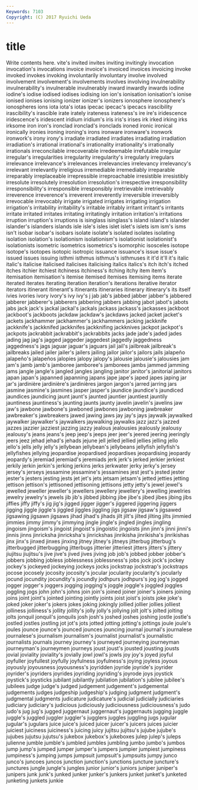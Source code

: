 ```yaml
---
Keywords: 7103 
Copyright: (C) 2017 Ryuichi Ueda
---
```


# title

Write contents here.
vite's invited invites inviting invitingly invocation invocation's invocations invoice
invoice's invoiced invoices invoicing invoke invoked invokes invoking involuntarily involuntary
involve involved involvement involvement's involvements involves involving invulnerability invulnerability's invulnerable
invulnerably inward inwardly inwards iodine iodine's iodise iodised iodises iodising
ion ion's ionisation ionisation's ionise ionised ionises ionising ionizer ionizer's
ionizers ionosphere ionosphere's ionospheres ions iota iota's iotas ipecac ipecac's
ipecacs irascibility irascibility's irascible irate irately irateness irateness's ire ire's
iridescence iridescence's iridescent iridium iridium's iris iris's irises irk irked
irking irks irksome iron iron's ironclad ironclad's ironclads ironed ironic
ironical ironically ironies ironing ironing's irons ironware ironware's ironwork ironwork's
irony irony's irradiate irradiated irradiates irradiating irradiation irradiation's irrational irrational's
irrationality irrationality's irrationally irrationals irreconcilable irrecoverable irredeemable irrefutable irregular irregular's
irregularities irregularity irregularity's irregularly irregulars irrelevance irrelevance's irrelevances irrelevancies irrelevancy
irrelevancy's irrelevant irrelevantly irreligious irremediable irremediably irreparable irreparably irreplaceable irrepressible
irreproachable irresistible irresistibly irresolute irresolutely irresolution irresolution's irrespective irresponsibility irresponsibility's
irresponsible irresponsibly irretrievable irretrievably irreverence irreverence's irreverent irreverently irreversible irreversibly
irrevocable irrevocably irrigate irrigated irrigates irrigating irrigation irrigation's irritability irritability's
irritable irritably irritant irritant's irritants irritate irritated irritates irritating irritatingly
irritation irritation's irritations irruption irruption's irruptions is isinglass isinglass's island
island's islander islander's islanders islands isle isle's isles islet islet's
islets ism ism's isms isn't isobar isobar's isobars isolate isolate's
isolated isolates isolating isolation isolation's isolationism isolationism's isolationist isolationist's isolationists
isometric isometrics isometrics's isomorphic isosceles isotope isotope's isotopes isotopic isotropic
issuance issuance's issue issue's issued issues issuing isthmi isthmus isthmus's
isthmuses it it'd it'll it's italic italic's italicise italicised italicises
italicising italics italics's itch itch's itched itches itchier itchiest itchiness
itchiness's itching itchy item item's itemisation itemisation's itemise itemised itemises
itemising items iterate iterated iterates iterating iteration iteration's iterations iterative
iterator iterators itinerant itinerant's itinerants itineraries itinerary itinerary's its itself
ivies ivories ivory ivory's ivy ivy's j jab jab's jabbed
jabber jabber's jabbered jabberer jabberer's jabberers jabbering jabbers jabbing jabot
jabot's jabots jabs jack jack's jackal jackal's jackals jackass jackass's
jackasses jackboot jackboot's jackboots jackdaw jackdaw's jackdaws jacked jacket jacket's
jackets jackhammer jackhammer's jackhammers jacking jackknife jackknife's jackknifed jackknifes jackknifing
jackknives jackpot jackpot's jackpots jackrabbit jackrabbit's jackrabbits jacks jade jade's
jaded jades jading jag jag's jagged jaggeder jaggedest jaggedly jaggedness
jaggedness's jags jaguar jaguar's jaguars jail jail's jailbreak jailbreak's jailbreaks
jailed jailer jailer's jailers jailing jailor jailor's jailors jails jalapeño
jalapeño's jalapeños jalopies jalopy jalopy's jalousie jalousie's jalousies jam jam's
jamb jamb's jamboree jamboree's jamborees jambs jammed jamming jams jangle
jangle's jangled jangles jangling janitor janitor's janitorial janitors japan japan's
japanned japanning japans jape jape's japed japes japing jar jar's
jardinière jardinière's jardinières jargon jargon's jarred jarring jars jasmine jasmine's
jasmines jasper jasper's jaundice jaundice's jaundiced jaundices jaundicing jaunt jaunt's
jaunted jauntier jauntiest jauntily jauntiness jauntiness's jaunting jaunts jaunty javelin
javelin's javelins jaw jaw's jawbone jawbone's jawboned jawbones jawboning jawbreaker
jawbreaker's jawbreakers jawed jawing jaws jay jay's jays jaywalk jaywalked
jaywalker jaywalker's jaywalkers jaywalking jaywalks jazz jazz's jazzed jazzes jazzier
jazziest jazzing jazzy jealous jealousies jealously jealousy jealousy's jeans jeans's
jeep jeep's jeeps jeer jeer's jeered jeering jeeringly jeers jeez
jehad jehad's jehads jejune jell jelled jellied jellies jelling jello
jello's jells jelly jelly's jellybean jellybean's jellybeans jellyfish jellyfish's jellyfishes
jellying jeopardise jeopardised jeopardises jeopardising jeopardy jeopardy's jeremiad jeremiad's jeremiads
jerk jerk's jerked jerkier jerkiest jerkily jerkin jerkin's jerking jerkins
jerks jerkwater jerky jerky's jersey jersey's jerseys jessamine jessamine's jessamines
jest jest's jested jester jester's jesters jesting jests jet jet's
jets jetsam jetsam's jetted jetties jetting jettison jettison's jettisoned jettisoning
jettisons jetty jetty's jewel jewel's jewelled jeweller jeweller's jewellers jewellery
jewellery's jewelling jewelries jewelry jewelry's jewels jib jib's jibbed jibbing
jibe jibe's jibed jibes jibing jibs jiffies jiffy jiffy's jig
jig's jigged jigger jigger's jiggered jiggering jiggers jigging jiggle jiggle's
jiggled jiggles jiggling jigs jigsaw jigsaw's jigsawed jigsawing jigsawn jigsaws
jihad jihad's jihads jilt jilt's jilted jilting jilts jimmied jimmies
jimmy jimmy's jimmying jingle jingle's jingled jingles jingling jingoism jingoism's
jingoist jingoist's jingoistic jingoists jinn jinn's jinni jinni's jinnis jinns
jinricksha jinricksha's jinrickshas jinrikisha jinrikisha's jinrikishas jinx jinx's jinxed jinxes
jinxing jitney jitney's jitneys jitterbug jitterbug's jitterbugged jitterbugging jitterbugs jitterier
jitteriest jitters jitters's jittery jiujitsu jiujitsu's jive jive's jived jives
jiving job job's jobbed jobber jobber's jobbers jobbing jobless joblessness
joblessness's jobs jock jock's jockey jockey's jockeyed jockeying jockeys jocks
jockstrap jockstrap's jockstraps jocose jocosely jocosity jocosity's jocular jocularity jocularity's
jocularly jocund jocundity jocundity's jocundly jodhpurs jodhpurs's jog jog's jogged
jogger jogger's joggers jogging jogging's joggle joggle's joggled joggles joggling
jogs john john's johns join join's joined joiner joiner's joiners
joining joins joint joint's jointed jointing jointly joints joist joist's
joists joke joke's joked joker joker's jokers jokes joking jokingly
jollied jollier jollies jolliest jolliness jolliness's jollity jollity's jolly jolly's
jollying jolt jolt's jolted jolting jolts jonquil jonquil's jonquils josh
josh's joshed joshes joshing jostle jostle's jostled jostles jostling jot
jot's jots jotted jotting jotting's jottings joule joule's joules jounce
jounce's jounced jounces jouncing journal journal's journalese journalese's journalism journalism's
journalist journalist's journalistic journalists journals journey journey's journeyed journeying journeyman
journeyman's journeymen journeys joust joust's jousted jousting jousts jovial joviality
joviality's jovially jowl jowl's jowls joy joy's joyed joyful joyfuller
joyfullest joyfully joyfulness joyfulness's joying joyless joyous joyously joyousness joyousness's
joyridden joyride joyride's joyrider joyrider's joyriders joyrides joyriding joyriding's joyrode
joys joystick joystick's joysticks jubilant jubilantly jubilation jubilation's jubilee jubilee's
jubilees judge judge's judged judgement judgement's judgemental judgements judges judgeship
judgeship's judging judgment judgment's judgmental judgments judicature judicature's judicial judicially
judiciaries judiciary judiciary's judicious judiciously judiciousness judiciousness's judo judo's jug
jug's jugged juggernaut juggernaut's juggernauts jugging juggle juggle's juggled juggler
juggler's jugglers juggles juggling jugs jugular jugular's jugulars juice juice's
juiced juicer juicer's juicers juices juicier juiciest juiciness juiciness's juicing
juicy jujitsu jujitsu's jujube jujube's jujubes jujutsu jujutsu's jukebox jukebox's
jukeboxes julep julep's juleps julienne jumble jumble's jumbled jumbles jumbling
jumbo jumbo's jumbos jump jump's jumped jumper jumper's jumpers jumpier
jumpiest jumpiness jumpiness's jumping jumps jumpsuit jumpsuit's jumpsuits jumpy junco
junco's juncoes juncos junction junction's junctions juncture juncture's junctures jungle
jungle's jungles junior junior's juniors juniper juniper's junipers junk junk's
junked junker junker's junkers junket junket's junketed junketing junkets junkie
